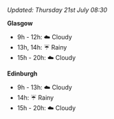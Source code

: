 *Updated: Thursday 21st July 08:30*

**Glasgow**

* 9h - 12h: :cloud: Cloudy
* 13h, 14h: :umbrella: Rainy
* 15h - 20h: :cloud: Cloudy

**Edinburgh**

* 9h - 13h: :cloud: Cloudy
* 14h: :umbrella: Rainy
* 15h - 20h: :cloud: Cloudy
